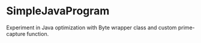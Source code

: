 # SimpleJavaProgram

Experiment in Java optimization with Byte wrapper class and custom prime-capture function.
